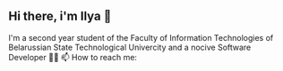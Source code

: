 ## Hi there, i'm Ilya 👋
I'm a second year student of the Faculty of Information Technologies of  Belarussian State Technological Univercity and a nocive Software Developer :man_technologist:
📫 How to reach me:
<!--
**Manmadeeers/Manmadeeers** is a ✨ _special_ ✨ repository because its `README.md` (this file) appears on your GitHub profile.

Here are some ideas to get you started:

- 🔭 I’m currently working on ...
- 🌱 I’m currently learning ...
- 👯 I’m looking to collaborate on ...
- 🤔 I’m looking for help with ...
- 💬 Ask me about ...
- 📫 How to reach me: ...
- 😄 Pronouns: ...
- ⚡ Fun fact: ...
-->
